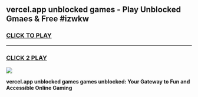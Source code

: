 
## vercel.app unblocked games - Play Unblocked Gmaes & Free #izwkw
<h3>
<a href="https://premium.freeplayer.one?title=vercel.app_unblocked_games&ref=03M">CLICK TO PLAY</a></h3>
<hr>

<h3>
<a href="https://premium.freeplayer.one?title=vercel.app_unblocked_games&ref=03M">CLICK 2 PLAY</a>
  
</h3>

<a href="https://premium.freeplayer.one?title=vercel.app_unblocked_games&ref=03M"><img src="https://clearcache.store/games.png"></a>


**vercel.app unblocked games games unblocked: Your Gateway to Fun and Accessible Online Gaming**
